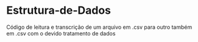# Estrutura-de-Dados
Código de leitura e transcrição de um arquivo em .csv para outro também em .csv com o devido tratamento de dados
